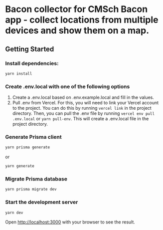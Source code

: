 # Bacon collector for CMSch Bacon app - collect locations from multiple devices and show them on a map.

## Getting Started

### Install dependencies:

```bash
yarn install
```
### Create .env.local with one of the following options
1. Create a .env.local based on .env.example.local and fill in the values.
2. Pull .env from Vercel. For this, you will need to link your Vercel account to the project.
You can do this by running `vercel link` in the project directory.
Then, you can pull the .env file by running `vercel env pull .env.local` or `yarn pull-env`.
This will create a .env.local file in the project directory.

### Generate Prisma client

```bash
yarn prisma generate
```
or
```bash
yarn generate
```

### Migrate Prisma database

```bash
yarn prisma migrate dev
```

### Start the development server

```bash
yarn dev
```

Open [http://localhost:3000](http://localhost:3000) with your browser to see the result.
